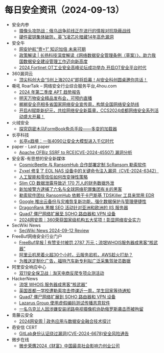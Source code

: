 # 每日安全资讯（2024-09-13）

- 安全内参
  - [摄像头攻防战：俄乌战争前线正在进行的情报对抗隐蔽战线](https://mp.weixin.qq.com/s?__biz=MzI4NDY2MDMwMw==&mid=2247512612&idx=1&sn=b64dbc617dd76a7492edcc1022804fea&chksm=ebfaf504dc8d7c12d8e9a7f17ac64074ddf89240e49839280562e82d11a4fdfe22c4e9ff8e1f&scene=58&subscene=0#rd)
  - [硬件密钥集体破防，英飞凌芯片暗藏14年高危漏洞](https://mp.weixin.qq.com/s?__biz=MzI4NDY2MDMwMw==&mid=2247512612&idx=2&sn=ae566de4b75dbca3e319e0346eb6a590&chksm=ebfaf504dc8d7c12866f47210b7c808f483616741cd5de1799ec78594f70bb54d60d66049da7&scene=58&subscene=0#rd)
- 安全牛
  - [网安护航“壹+1” 知识加倍 未来可期](https://www.aqniu.com/vendor/106222.html)
  - [政策解读 | 长扬科技深度解读《网络数据安全管理条例（草案）》，助力我国数据安全建设管理工作迈向新高度](https://www.aqniu.com/vendor/106215.html)
  - [2024 Fortinet OT工业安全高峰论坛成功举办 开启OT安全平台时代](https://www.aqniu.com/vendor/106203.html)
- 360漏洞云
  - [顶尖科创大会“S创上海2024”即将启幕！AI安全科创圆桌邀你共话！](https://mp.weixin.qq.com/s?__biz=Mzg5MTc5Mzk2OA==&mid=2247501604&idx=1&sn=a480f61e346a9e99223c494347c3da33&chksm=cfc5607bf8b2e96d1bdc21a97cf347141d87c1bc9fb8e19fdc6451f6218debb9ba93684b8ef2&scene=58&subscene=0#rd)
- 嘶吼 RoarTalk – 网络安全行业综合服务平台,4hou.com
  - [2024 年第二季度 APT 趋势报告](https://www.4hou.com/posts/RXOR)
  - [明天万物安全精品发布会，可预约直播](https://www.4hou.com/posts/omjz)
  - [梆梆安全亮相多省国家网络安全宣传周，构筑全国网络安全防线](https://www.4hou.com/posts/nlg4)
  - [开启AI赋能新纪元，共绘网络安全新篇章，CCS2024成都网络安全系列活动盛大开幕！](https://www.4hou.com/posts/mkYp)
- 火绒安全
  - [探究窃密木马FormBook免杀手段——多变的加载器](https://mp.weixin.qq.com/s?__biz=MzI3NjYzMDM1Mg==&mid=2247519879&idx=1&sn=064a0b33b31d2615c9a49dc32b81c1f2&chksm=eb7050b8dc07d9aee365ea288b52a0d369a03ac728711d57e6f9df24b913e2bf77c6b8f58b12&scene=58&subscene=0#rd)
- 长亭科技
  - [长亭x趋境：一张4090让安全大模型进入千亿时代](https://mp.weixin.qq.com/s?__biz=MzIwNDA2NDk5OQ==&mid=2651388240&idx=1&sn=5dfe506177704309afef56a1ff80c211&chksm=8d3988d8ba4e01ce9f58e2f75fd2feacb14e4aeda830f11dfa18d75f930926630f20cec4d420&scene=58&subscene=0#rd)
- paper - Last paper
  - [Apache OFBiz SSRF to RCE(CVE-2024-45507) 漏洞分析](https://paper.seebug.org/3228/)
- 安全客-有思想的安全新媒体
  - [CosmicBeetle 与 RansomHub 合作部署定制 ScRansom 勒索软件](https://www.anquanke.com/post/id/300016)
  - [Zyxel 修复了 EOL NAS 设备中的关键命令注入漏洞（CVE-2024-6342）](https://www.anquanke.com/post/id/300013)
  - [人工智能和零信任如何改变弹性策略](https://www.anquanke.com/post/id/300018)
  - [Slim CD 数据泄露导致近 170 万人的财务数据外泄](https://www.anquanke.com/post/id/300022)
  - [新加坡警方逮捕了六名与全球网络犯罪集团有关的黑客](https://www.anquanke.com/post/id/300025)
  - [勒索软件团伙 RansomHub 依赖于卡巴斯基 TDSKiller 工具来禁用 EDR](https://www.anquanke.com/post/id/300028)
  - [Google 推出云备份与灾难恢复新功能，强化数据保护与管理便捷性](https://www.anquanke.com/post/id/300031)
  - [DragonRank 黑帽 SEO 活动针对亚洲和欧洲的 IIS 服务器](https://www.anquanke.com/post/id/300034)
  - [Quad7 僵尸网络扩展至 SOHO 路由器和 VPN 设备](https://www.anquanke.com/post/id/300037)
  - [2024网安周｜360荣获国家级机构五大奖项！彰显网络安全实力](https://www.anquanke.com/post/id/300040)
- SecWiki News
  - [SecWiki News 2024-09-12 Review](http://www.sec-wiki.com/?2024-09-12)
- FreeBuf网络安全行业门户
  - [FreeBuf早报 | 有赞支付被罚 2787 万元；流氓WHOIS服务器成黑客“核武器”](https://www.freebuf.com/news/410876.html)
  - [阿里云机房着火超30个小时，云服务宕机，AWS趁火打劫？](https://www.freebuf.com/articles/410871.html)
  - [为推送定制化广告，福特汽车新专利拟广泛采集驾驶员数据](https://www.freebuf.com/news/410857.html)
- 阿里安全响应中心
  - [双11安全保卫战｜淘天电商反爬专项众测活动](https://mp.weixin.qq.com/s?__biz=MzIxMjEwNTc4NA==&mid=2652995414&idx=1&sn=55dd9f5cbfced33f497328eb8e52dd88&chksm=8c9ef001bbe9791728a146b864b83d3addd1fab0ec522de78979875f6bc9ddfc3e12efdb17ac&scene=58&subscene=0#rd)
- HackerNews
  - [流氓 WHOIS 服务器成黑客“核武器”](https://hackernews.cc/archives/55435)
  - [英国首都一学校遭勒索攻击停课近一周，学生回家等待通知](https://hackernews.cc/archives/55429)
  - [Quad7 僵尸网络扩展到 SOHO 路由器和 VPN 设备](https://hackernews.cc/archives/55419)
  - [Lazarus Group 使用虚假编码测试传播恶意软件](https://hackernews.cc/archives/55413)
  - [一名乌克兰人因涉嫌安装闭路电视摄像机协助俄罗斯袭击而被拘留](https://hackernews.cc/archives/55409)
- 青藤云安全
  - [2024网安周 | 政务应用与数据安全融合技术探讨](https://mp.weixin.qq.com/s?__biz=MzAwNDE4Mzc1NA==&mid=2650849456&idx=1&sn=60beb1367efde4f39fd20f5e786c120f&chksm=80dba315b7ac2a036e5f180b617141e1046388e040c3bf0b1b61059aaa4272f49cb9e9324b19&scene=58&subscene=0#rd)
- 奇安信 CERT
  - [GitLab身份认证绕过漏洞(CVE-2024-6678)安全风险通告](https://mp.weixin.qq.com/s?__biz=MzU5NDgxODU1MQ==&mid=2247502078&idx=1&sn=01e8c66b9473341191586457712ebbd3&chksm=fe79ec66c90e6570ba8594d8c1f113277d90c73c4abe4aae21303da31ed17ed6c9093931f7dd&scene=58&subscene=0#rd)
- 微步在线
  - [微步荣膺2024《财富》中国最具社会影响力创业公司](https://mp.weixin.qq.com/s?__biz=MzI5NjA0NjI5MQ==&mid=2650182292&idx=1&sn=fabd4a0d48a12ad9d397effd0ed099fc&chksm=f4486928c33fe03edffc08048f6a7467276917733cfd71dc5b11ae514dfa5d2184156c0677d8&scene=58&subscene=0#rd)
